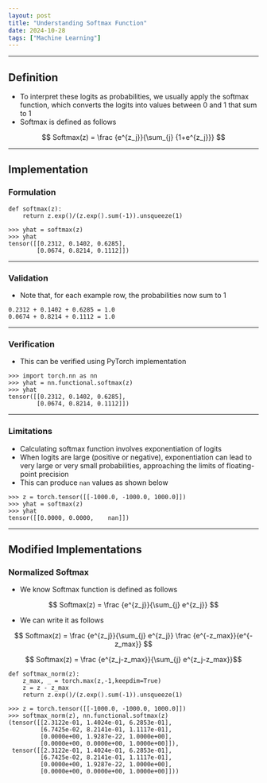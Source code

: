 ```yaml
---
layout: post
title: "Understanding Softmax Function"
date: 2024-10-28
tags: ["Machine Learning"]
---
```



---
## Definition
- To interpret these logits as probabilities, we usually apply the softmax function, which converts the logits into values between 0 and 1 that sum to 1
- Softmax is defined as follows

$$ Softmax(z) = \frac {e^{z_j}}{\sum_{j} {1+e^{z_j}}} $$

---
## Implementation

### Formulation
```
def softmax(z):
    return z.exp()/(z.exp().sum(-1)).unsqueeze(1)

>>> yhat = softmax(z)
>>> yhat
tensor([[0.2312, 0.1402, 0.6285],
        [0.0674, 0.8214, 0.1112]])
```

---
### Validation
- Note that, for each example row, the probabilities now sum to 1

```
0.2312 + 0.1402 + 0.6285 = 1.0
0.0674 + 0.8214 + 0.1112 = 1.0
```

---
### Verification
- This can be verified using PyTorch implementation

```
>>> import torch.nn as nn
>>> yhat = nn.functional.softmax(z)
>>> yhat
tensor([[0.2312, 0.1402, 0.6285],
        [0.0674, 0.8214, 0.1112]])
```

---
### Limitations

- Calculating softmax function involves exponentiation of logits
- When logits are large (positive or negative), exponentiation can lead to very large or very small probabilities, approaching the limits of floating-point precision
- This can produce `nan` values as shown below

```
>>> z = torch.tensor([[-1000.0, -1000.0, 1000.0]])
>>> yhat = softmax(z)
>>> yhat
tensor([[0.0000, 0.0000,    nan]])
```

---
## Modified Implementations

### Normalized Softmax

- We know Softmax function is defined as follows

$$ Softmax(z) = \frac {e^{z_j}}{\sum_{j} e^{z_j}} $$

- We can write it as follows

$$ Softmax(z) = \frac {e^{z_j}}{\sum_{j} e^{z_j}} \frac {e^{-z_max}}{e^{-z_max}} $$

$$ Softmax(z) = \frac {e^{z_j-z_max}}{\sum_{j} e^{z_j-z_max}}$$

```
def softmax_norm(z):
    z_max, _ = torch.max(z,-1,keepdim=True)
    z = z - z_max
    return z.exp()/(z.exp().sum(-1)).unsqueeze(1)

>>> z = torch.tensor([[-1000.0, -1000.0, 1000.0]])
>>> softmax_norm(z), nn.functional.softmax(z)
(tensor([[2.3122e-01, 1.4024e-01, 6.2853e-01],
         [6.7425e-02, 8.2141e-01, 1.1117e-01],
         [0.0000e+00, 1.9287e-22, 1.0000e+00],
         [0.0000e+00, 0.0000e+00, 1.0000e+00]]),
 tensor([[2.3122e-01, 1.4024e-01, 6.2853e-01],
         [6.7425e-02, 8.2141e-01, 1.1117e-01],
         [0.0000e+00, 1.9287e-22, 1.0000e+00],
         [0.0000e+00, 0.0000e+00, 1.0000e+00]]))
```